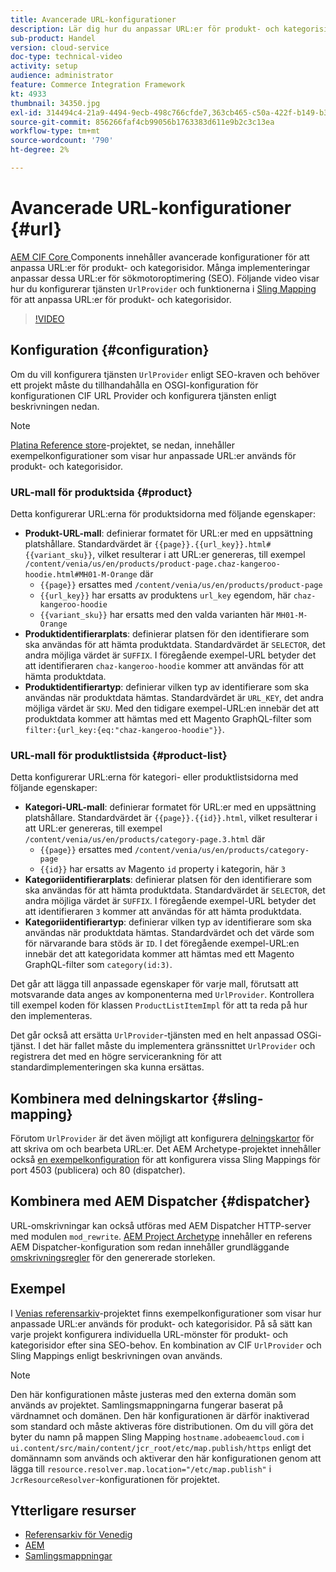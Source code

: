 ```yaml
---
title: Avancerade URL-konfigurationer
description: Lär dig hur du anpassar URL:er för produkt- och kategorisidor. Detta gör att implementeringar kan optimera URL:er för sökmotorer och främja identifiering.
sub-product: Handel
version: cloud-service
doc-type: technical-video
activity: setup
audience: administrator
feature: Commerce Integration Framework
kt: 4933
thumbnail: 34350.jpg
exl-id: 314494c4-21a9-4494-9ecb-498c766cfde7,363cb465-c50a-422f-b149-b3f41c2ebc0f
source-git-commit: 856266faf4cb99056b1763383d611e9b2c3c13ea
workflow-type: tm+mt
source-wordcount: '790'
ht-degree: 2%

---
```


# Avancerade URL-konfigurationer {#url}

[AEM CIF Core ](https://github.com/adobe/aem-core-cif-components) Components innehåller avancerade konfigurationer för att anpassa URL:er för produkt- och kategorisidor. Många implementeringar anpassar dessa URL:er för sökmotoroptimering (SEO).  Följande video visar hur du konfigurerar tjänsten `UrlProvider` och funktionerna i [Sling Mapping](https://sling.apache.org/documentation/the-sling-engine/mappings-for-resource-resolution.html) för att anpassa URL:er för produkt- och kategorisidor.

>[!VIDEO](https://video.tv.adobe.com/v/34350/?quality=12)

## Konfiguration {#configuration}

Om du vill konfigurera tjänsten `UrlProvider` enligt SEO-kraven och behöver ett projekt måste du tillhandahålla en OSGI-konfiguration för konfigurationen CIF URL Provider och konfigurera tjänsten enligt beskrivningen nedan.

>[!NOTE]
>
> [Platina Reference store](https://github.com/adobe/aem-cif-guides-venia)-projektet, se nedan, innehåller exempelkonfigurationer som visar hur anpassade URL:er används för produkt- och kategorisidor.

### URL-mall för produktsida {#product}

Detta konfigurerar URL:erna för produktsidorna med följande egenskaper:

* **Produkt-URL-mall**: definierar formatet för URL:er med en uppsättning platshållare. Standardvärdet är `{{page}}.{{url_key}}.html#{{variant_sku}}`, vilket resulterar i att URL:er genereras, till exempel `/content/venia/us/en/products/product-page.chaz-kangeroo-hoodie.html#MH01-M-Orange` där
   * `{{page}}` ersattes med  `/content/venia/us/en/products/product-page`
   * `{{url_key}}` har ersatts av produktens  `url_key` egendom, här  `chaz-kangeroo-hoodie`
   * `{{variant_sku}}` har ersatts med den valda varianten här  `MH01-M-Orange`
* **Produktidentifierarplats**: definierar platsen för den identifierare som ska användas för att hämta produktdata. Standardvärdet är `SELECTOR`, det andra möjliga värdet är `SUFFIX`. I föregående exempel-URL betyder det att identifieraren `chaz-kangeroo-hoodie` kommer att användas för att hämta produktdata.
* **Produktidentifierartyp**: definierar vilken typ av identifierare som ska användas när produktdata hämtas. Standardvärdet är `URL_KEY`, det andra möjliga värdet är `SKU`. Med den tidigare exempel-URL:en innebär det att produktdata kommer att hämtas med ett Magento GraphQL-filter som `filter:{url_key:{eq:"chaz-kangeroo-hoodie"}}`.

### URL-mall för produktlistsida {#product-list}

Detta konfigurerar URL:erna för kategori- eller produktlistsidorna med följande egenskaper:

* **Kategori-URL-mall**: definierar formatet för URL:er med en uppsättning platshållare. Standardvärdet är `{{page}}.{{id}}.html`, vilket resulterar i att URL:er genereras, till exempel `/content/venia/us/en/products/category-page.3.html` där
   * `{{page}}` ersattes med  `/content/venia/us/en/products/category-page`
   * `{{id}}` har ersatts av Magento  `id` property i kategorin, här  `3`
* **Kategoriidentifierarplats**: definierar platsen för den identifierare som ska användas för att hämta produktdata. Standardvärdet är `SELECTOR`, det andra möjliga värdet är `SUFFIX`. I föregående exempel-URL betyder det att identifieraren `3` kommer att användas för att hämta produktdata.
* **Kategoriidentifierartyp**: definierar vilken typ av identifierare som ska användas när produktdata hämtas. Standardvärdet och det värde som för närvarande bara stöds är `ID`. I det föregående exempel-URL:en innebär det att kategoridata kommer att hämtas med ett Magento GraphQL-filter som `category(id:3)`.

Det går att lägga till anpassade egenskaper för varje mall, förutsatt att motsvarande data anges av komponenterna med `UrlProvider`. Kontrollera till exempel koden för klassen `ProductListItemImpl` för att ta reda på hur den implementeras.

Det går också att ersätta `UrlProvider`-tjänsten med en helt anpassad OSGi-tjänst. I det här fallet måste du implementera gränssnittet `UrlProvider` och registrera det med en högre servicerankning för att standardimplementeringen ska kunna ersättas.

## Kombinera med delningskartor {#sling-mapping}

Förutom `UrlProvider` är det även möjligt att konfigurera [delningskartor](https://sling.apache.org/documentation/the-sling-engine/mappings-for-resource-resolution.html) för att skriva om och bearbeta URL:er. Det AEM Archetype-projektet innehåller också [en exempelkonfiguration](https://github.com/adobe/aem-cif-project-archetype/tree/master/src/main/archetype/samplecontent/src/main/content/jcr_root/etc/map.publish) för att konfigurera vissa Sling Mappings för port 4503 (publicera) och 80 (dispatcher).

## Kombinera med AEM Dispatcher {#dispatcher}

URL-omskrivningar kan också utföras med AEM Dispatcher HTTP-server med modulen `mod_rewrite`. [AEM Project Archetype](https://github.com/adobe/aem-project-archetype) innehåller en referens AEM Dispatcher-konfiguration som redan innehåller grundläggande [omskrivningsregler](https://github.com/adobe/aem-project-archetype/tree/master/src/main/archetype/dispatcher.cloud) för den genererade storleken.

## Exempel

I [Venias referensarkiv](https://github.com/adobe/aem-cif-guides-venia)-projektet finns exempelkonfigurationer som visar hur anpassade URL:er används för produkt- och kategorisidor. På så sätt kan varje projekt konfigurera individuella URL-mönster för produkt- och kategorisidor efter sina SEO-behov. En kombination av CIF `UrlProvider` och Sling Mappings enligt beskrivningen ovan används.

>[!NOTE]
>
>Den här konfigurationen måste justeras med den externa domän som används av projektet. Samlingsmappningarna fungerar baserat på värdnamnet och domänen. Den här konfigurationen är därför inaktiverad som standard och måste aktiveras före distributionen. Om du vill göra det byter du namn på mappen Sling Mapping `hostname.adobeaemcloud.com` i `ui.content/src/main/content/jcr_root/etc/map.publish/https` enligt det domännamn som används och aktiverar den här konfigurationen genom att lägga till `resource.resolver.map.location="/etc/map.publish"` i `JcrResourceResolver`-konfigurationen för projektet.

## Ytterligare resurser

* [Referensarkiv för Venedig](https://github.com/adobe/aem-cif-guides-venia)
* [AEM](https://experienceleague.adobe.com/docs/experience-manager-65/deploying/configuring/resource-mapping.html)
* [Samlingsmappningar](https://sling.apache.org/documentation/the-sling-engine/mappings-for-resource-resolution.html)
